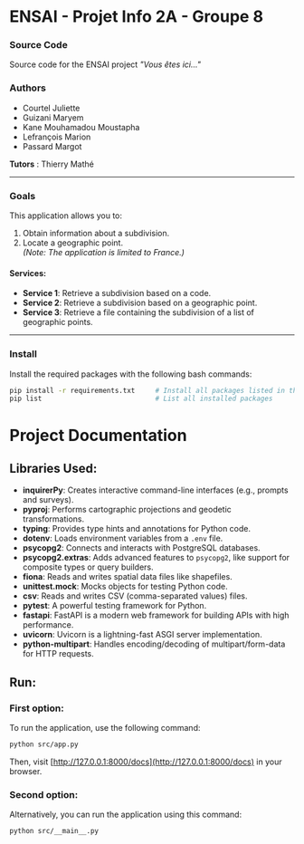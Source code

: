 # **ENSAI - Projet Info 2A - Groupe 8**

### **Source Code**
Source code for the ENSAI project *"Vous êtes ici..."*

### **Authors**
- Courtel Juliette  
- Guizani Maryem  
- Kane Mouhamadou Moustapha  
- Lefrançois Marion
- Passard Margot  

**Tutors** : Thierry Mathé  

---

### **Goals**
This application allows you to:
1. Obtain information about a subdivision.
2. Locate a geographic point.  
*(Note: The application is limited to France.)*

#### **Services:**
- **Service 1**: Retrieve a subdivision based on a code.  
- **Service 2**: Retrieve a subdivision based on a geographic point.  
- **Service 3**: Retrieve a file containing the subdivision of a list of geographic points.  

---

### **Install**
Install the required packages with the following bash commands:

```bash
pip install -r requirements.txt     # Install all packages listed in the file
pip list                            # List all installed packages
```

# Project Documentation

## Libraries Used:

- **inquirerPy**: Creates interactive command-line interfaces (e.g., prompts and surveys).
- **pyproj**: Performs cartographic projections and geodetic transformations.
- **typing**: Provides type hints and annotations for Python code.
- **dotenv**: Loads environment variables from a `.env` file.
- **psycopg2**: Connects and interacts with PostgreSQL databases.
- **psycopg2.extras**: Adds advanced features to `psycopg2`, like support for composite types or query builders.
- **fiona**: Reads and writes spatial data files like shapefiles.
- **unittest.mock**: Mocks objects for testing Python code.
- **csv**: Reads and writes CSV (comma-separated values) files.
- **pytest**: A powerful testing framework for Python.
- **fastapi**: FastAPI is a modern web framework for building APIs with high performance.
- **uvicorn**: Uvicorn is a lightning-fast ASGI server implementation.
- **python-multipart**: Handles encoding/decoding of multipart/form-data for HTTP requests.

## Run:

### First option:
To run the application, use the following command:

```bash
python src/app.py
```

Then, visit [http://127.0.0.1:8000/docs](http://127.0.0.1:8000/docs) in your browser.


### Second option:
Alternatively, you can run the application using this command:
```bash
python src/__main__.py
